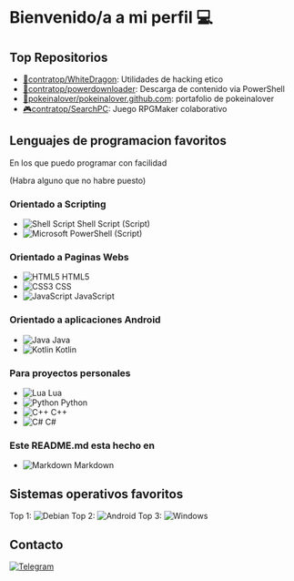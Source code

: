 # Bienvenido/a a mi perfil 💻

## Top Repositorios
- [🐉contratop/WhiteDragon][WDRepo]: Utilidades de hacking etico
- [🥔contratop/powerdownloader][powerdownloader]: Descarga de contenido via PowerShell
- [🌸pokeinalover/pokeinalover.github.com][pokeweb]: portafolio de pokeinalover
- [🎮contratop/SearchPC][fpgame]: Juego RPGMaker colaborativo

## Lenguajes de programacion favoritos
En los que puedo programar con facilidad

(Habra alguno que no habre puesto)
### **Orientado a Scripting**
- ![Shell Script](https://img.shields.io/badge/shell_script-%23121011.svg?style=for-the-badge&logo=gnu-bash&logoColor=white) Shell Script (Script)
- ![Microsoft](https://img.shields.io/badge/Microsoft-0078D4?style=for-the-badge&logo=microsoft&logoColor=white) PowerShell (Script)

### **Orientado a Paginas Webs**
- ![HTML5](https://img.shields.io/badge/html5-%23E34F26.svg?style=for-the-badge&logo=html5&logoColor=white) HTML5
- ![CSS3](https://img.shields.io/badge/css3-%231572B6.svg?style=for-the-badge&logo=css3&logoColor=white) CSS
- ![JavaScript](https://img.shields.io/badge/javascript-%23323330.svg?style=for-the-badge&logo=javascript&logoColor=%23F7DF1E) JavaScript

### **Orientado a aplicaciones Android**
- ![Java](https://img.shields.io/badge/java-%23ED8B00.svg?style=for-the-badge&logo=java&logoColor=white) Java
- ![Kotlin](https://img.shields.io/badge/kotlin-%230095D5.svg?style=for-the-badge&logo=kotlin&logoColor=white) Kotlin

### **Para proyectos personales**
- ![Lua](https://img.shields.io/badge/lua-%232C2D72.svg?style=for-the-badge&logo=lua&logoColor=white) Lua
- ![Python](https://img.shields.io/badge/python-3670A0?style=for-the-badge&logo=python&logoColor=ffdd54) Python
- ![C++](https://img.shields.io/badge/c++-%2300599C.svg?style=for-the-badge&logo=c%2B%2B&logoColor=white) C++
- ![C#](https://img.shields.io/badge/c%23-%23239120.svg?style=for-the-badge&logo=c-sharp&logoColor=white) C#

### **Este README.md esta hecho en**
- ![Markdown](https://img.shields.io/badge/markdown-%23000000.svg?style=for-the-badge&logo=markdown&logoColor=white) Markdown

## Sistemas operativos favoritos
Top 1: 	![Debian](https://img.shields.io/badge/Debian-D70A53?style=for-the-badge&logo=debian&logoColor=white) 
Top 2: ![Android](https://img.shields.io/badge/Android-3DDC84?style=for-the-badge&logo=android&logoColor=white)
Top 3: ![Windows](https://img.shields.io/badge/Windows-0078D6?style=for-the-badge&logo=windows&logoColor=white)

## Contacto
[![Telegram](https://img.shields.io/badge/Telegram-2CA5E0?style=for-the-badge&logo=telegram&logoColor=white)](https://t.me/contratopdev)










[WDRepo]: https://github.com/contratop/WhiteDragon
[powerdownloader]: https://github.com/contratop/powerdownloader
[pokeweb]: https://github.com/pokeinalover/pokeinalover.github.io
[fpgame]: https://github.com/contratop/SearchPC


